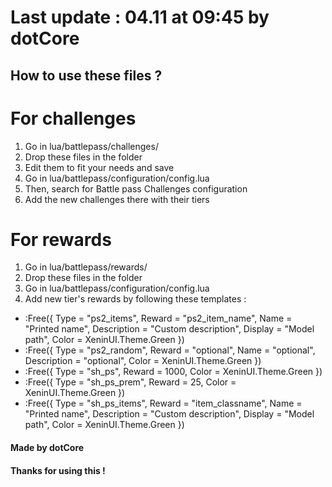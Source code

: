 # Last update : 04.11 at 09:45 by dotCore    
  
## How to use these files ?  

# For challenges
1) Go in lua/battlepass/challenges/ 
2) Drop these files in the folder
3) Edit them to fit your needs and save
4) Go in lua/battlepass/configuration/config.lua 
5) Then, search for Battle pass Challenges configuration
6) Add the new challenges there with their tiers
  
# For rewards
1) Go in lua/battlepass/rewards/
2) Drop these files in the folder
3) Go in lua/battlepass/configuration/config.lua 
4) Add new tier's rewards by following these templates :
- :Free({ Type = "ps2_items", Reward = "ps2_item_name", Name = "Printed name", Description = "Custom description", Display = "Model path", Color = XeninUI.Theme.Green })
- :Free({ Type = "ps2_random", Reward = "optional", Name = "optional", Description = "optional", Color = XeninUI.Theme.Green })
- :Free({ Type = "sh_ps", Reward = 1000, Color = XeninUI.Theme.Green })
- :Free({ Type = "sh_ps_prem", Reward = 25, Color = XeninUI.Theme.Green })
- :Free({ Type = "sh_ps_items", Reward = "item_classname", Name = "Printed name", Description = "Custom description", Display = "Model path", Color = XeninUI.Theme.Green })

  
#### Made by dotCore  
#### Thanks for using this !  